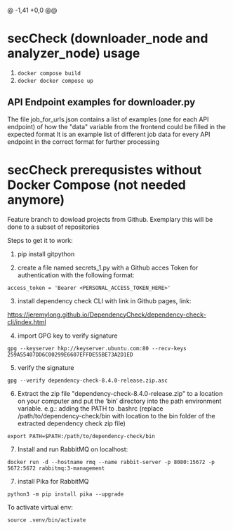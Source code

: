 @ -1,41 +0,0 @@
# secCheck (downloader_node and analyzer_node) usage

1. `docker compose build`
2. `docker docker compose up`

## API Endpoint examples for downloader.py

The file job_for_urls.json contains a list of examples (one for each API endpoint) of how the "data" variable from the frontend could be filled in the expected format
It is an example list of different job data for every API endpoint in the correct format for further processing 

# secCheck prerequsistes without Docker Compose (not needed anymore)

Feature branch to dowload projects from Github.
Exemplary this will be done to a subset of repositories

Steps to get it to work:

1. pip install gitpython

2. create a file named secrets_1.py with a Github acces Token for authentication with the following format:

`access_token = 'Bearer <PERSONAL_ACCESS_TOKEN_HERE>'`

3. install dependency check CLI with link in Github pages, link: 

https://jeremylong.github.io/DependencyCheck/dependency-check-cli/index.html

4. import GPG key to verify signature

`gpg --keyserver hkp://keyserver.ubuntu.com:80 --recv-keys 259A55407DD6C00299E6607EFFDE55BE73A2D1ED`

5. verify the signature 

`gpg --verify dependency-check-8.4.0-release.zip.asc`

6. Extract the zip file "dependency-check-8.4.0-release.zip" to a location on your computer and put the ‘bin’ directory into the path environment variable. e.g.: adding the PATH to .bashrc
(replace /path/to/dependency-check/bin with location to the bin folder of the extracted dependency check zip file)

`export PATH=$PATH:/path/to/dependency-check/bin`

7. Install and run RabbitMQ on localhost:

`docker run -d --hostname rmq --name rabbit-server -p 8080:15672 -p 5672:5672 rabbitmq:3-management`

7. install Pika for RabbitMQ

`python3 -m pip install pika --upgrade`

To activate virtual env:

`source .venv/bin/activate`

